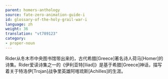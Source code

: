 ```yaml
---
parent: homers-anthology
source: fate-zero-animation-guide-i
id: glossary-of-the-holy-grail-war-i
language: zh
weight: 36
translation: "vt789123"
category:
- proper-noun
---
```


Rider从冬木市中央图书馆带出来的，古代希腊[Greece]著名诗人荷马[Homer]的诗集。Rider爱读诗集之一的《伊利亚特[Iliad]》是基于希腊[Greece]神话，描写着关于特洛伊[Trojan]战争里英雄阿喀琉斯[Achilles]的生涯。

